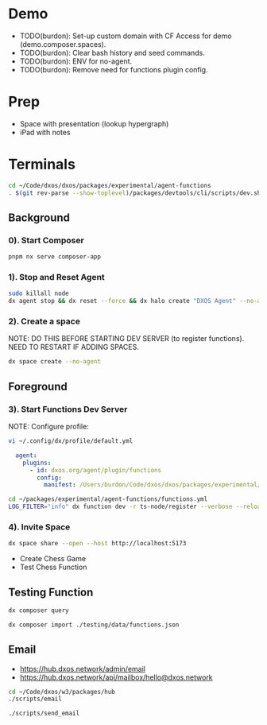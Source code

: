 # Demo

- TODO(burdon): Set-up custom domain with CF Access for demo (demo.composer.spaces).
- TODO(burdon): Clear bash history and seed commands.
- TODO(burdon): ENV for no-agent.
- TODO(burdon): Remove need for functions plugin config.

# Prep

- Space with presentation (lookup hypergraph)
- iPad with notes

# Terminals

```bash
cd ~/Code/dxos/dxos/packages/experimental/agent-functions
. $(git rev-parse --show-toplevel)/packages/devtools/cli/scripts/dev.sh
```

## Background

### 0). Start Composer

```bash
pnpm nx serve composer-app
```

### 1). Stop and Reset Agent

```bash
sudo killall node
dx agent stop && dx reset --force && dx halo create "DXOS Agent" --no-agent && dx halo identity --no-agent && dx agent start -f
```

### 2). Create a space

NOTE: DO THIS BEFORE STARTING DEV SERVER (to register functions). NEED TO RESTART IF ADDING SPACES.

```bash
dx space create --no-agent
```

## Foreground

### 3). Start Functions Dev Server

NOTE: Configure profile:

```bash
vi ~/.config/dx/profile/default.yml
```
```yaml
  agent:
    plugins:
      - id: dxos.org/agent/plugin/functions
        config:
          manifest: /Users/burdon/Code/dxos/dxos/packages/experimental/agent-functions/functions.yml
```

```bash
cd ~/packages/experimental/agent-functions/functions.yml
LOG_FILTER="info" dx function dev -r ts-node/register --verbose --reload
```

### 4). Invite Space

```bash
dx space share --open --host http://localhost:5173
```

- Create Chess Game
- Test Chess Function

## Testing Function

```bash
dx composer query
```

```bash
dx composer import ./testing/data/functions.json
```

## Email

- https://hub.dxos.network/admin/email
- https://hub.dxos.network/api/mailbox/hello@dxos.network

```bash
cd ~/Code/dxos/w3/packages/hub
./scripts/email

./scripts/send_email
```
